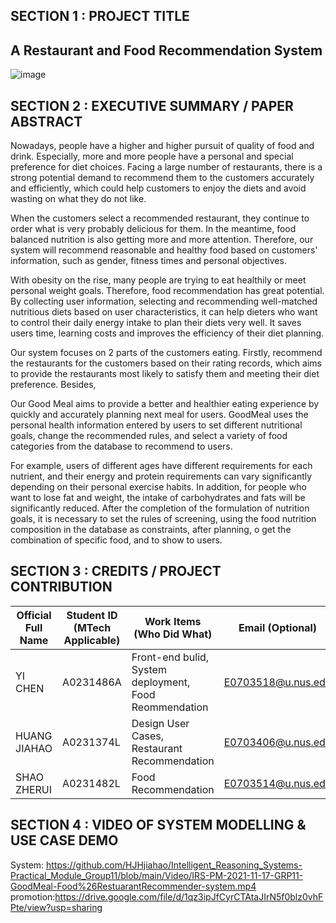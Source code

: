 ## SECTION 1 : PROJECT TITLE
## A Restaurant and Food Recommendation System
![image](https://user-images.githubusercontent.com/58594813/142227389-da130f58-2c4e-4463-9067-9438b8e3e874.png)


## SECTION 2 : EXECUTIVE SUMMARY / PAPER ABSTRACT
Nowadays, people have a higher and higher pursuit of quality of food and drink. Especially, more and more people have a personal and special preference for diet choices. Facing a large number of restaurants, there is a strong potential demand to recommend them to the customers accurately and efficiently, which could help customers to enjoy the diets and avoid wasting on what they do not like.

When the customers select a recommended restaurant, they continue to order what is very probably delicious for them. In the meantime, food balanced nutrition is also getting more and more attention. Therefore, our system will recommend reasonable and healthy food based on customers' information, such as gender, fitness times and personal objectives.

With obesity on the rise, many people are trying to eat healthily or meet personal weight goals. Therefore, food recommendation has great potential. By collecting user information, selecting and recommending well-matched nutritious diets based on user characteristics, it can help dieters who want to control their daily energy intake to plan their diets very well. It saves users time, learning costs and improves the efficiency of their diet planning.

Our system focuses on 2 parts of the customers eating. Firstly, recommend the restaurants for the customers based on their rating records, which aims to provide the restaurants most likely to satisfy them and meeting their diet preference. Besides, 

Our Good Meal aims to provide a better and healthier eating experience by quickly and accurately planning next meal for users.
GoodMeal uses the personal health information entered by users to set different nutritional goals, change the recommended rules, and select a variety of food categories from the database to recommend to users. 

For example, users of different ages have different requirements for each nutrient, and their energy and protein requirements can vary significantly depending on their personal exercise habits. In addition, for people who want to lose fat and weight, the intake of carbohydrates and fats will be significantly reduced. After the completion of the formulation of nutrition goals, it is necessary to set the rules of screening, using the food nutrition composition in the database as constraints, after planning, o get the combination of specific food, and to show to users.


## SECTION 3 : CREDITS / PROJECT CONTRIBUTION
| Official Full Name  | Student ID (MTech Applicable) | Work Items (Who Did What)  | Email (Optional) |
| ------------- | ------------- | ------------- | ------------- | 
| YI CHEN  | A0231486A  | Front-end bulid, System deployment, Food Reommendation  | E0703518@u.nus.edu  | 
| HUANG JIAHAO  | A0231374L  | Design User Cases, Restaurant Recommendation  | E0703406@u.nus.edu  | 
| SHAO ZHERUI  | A0231482L  | Food Recommendation  | E0703514@u.nus.edu  | 

## SECTION 4 : VIDEO OF SYSTEM MODELLING & USE CASE DEMO
System: https://github.com/HJHjiahao/Intelligent_Reasoning_Systems-Practical_Module_Group11/blob/main/Video/IRS-PM-2021-11-17-GRP11-GoodMeal-Food%26RestuarantRecommender-system.mp4 
promotion:https://drive.google.com/file/d/1qz3ipJfCyrCTAtaJIrN5f0blz0vhFPte/view?usp=sharing

